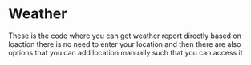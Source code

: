 # Weather
These is the code where you can get weather report directly based on loaction there is no need to enter your location and then there are also options that you can add location manually such that you can access it 
